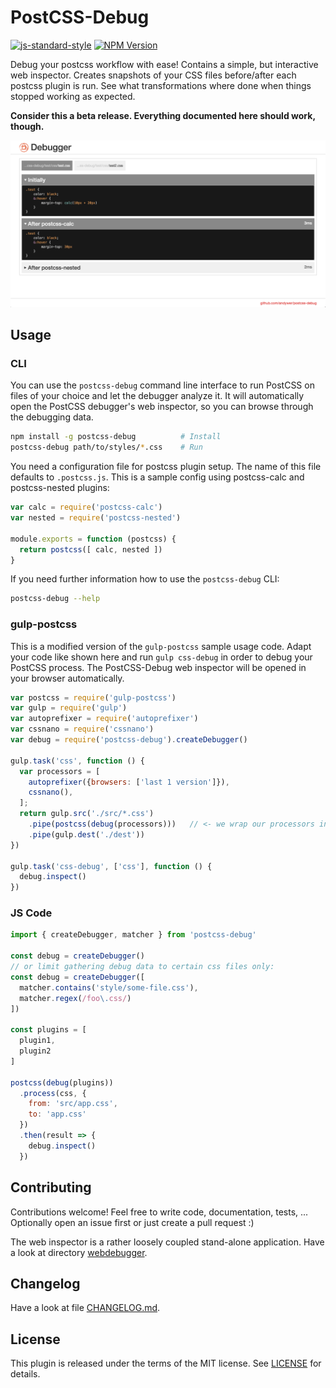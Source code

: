 # PostCSS-Debug

[![js-standard-style](https://img.shields.io/badge/code%20style-standard-brightgreen.svg)](http://standardjs.com/)
[![NPM Version](https://img.shields.io/npm/v/postcss-debug.svg)](https://www.npmjs.com/package/postcss-debug)

Debug your postcss workflow with ease! Contains a simple, but interactive web
inspector. Creates snapshots of your CSS files before/after each postcss plugin is run.
See what transformations where done when things stopped working as expected.

**Consider this a beta release. Everything documented here should work, though.**

![Inspector screenshot](/doc/inspector-screenshot.png?raw=true)


## Usage

### CLI

You can use the `postcss-debug` command line interface to run PostCSS on files
of your choice and let the debugger analyze it. It will automatically open the
PostCSS debugger's web inspector, so you can browse through the debugging data.

```sh
npm install -g postcss-debug          # Install
postcss-debug path/to/styles/*.css    # Run
```

You need a configuration file for postcss plugin setup. The name of this file
defaults to `.postcss.js`. This is a sample config using postcss-calc and
postcss-nested plugins:

```js
var calc = require('postcss-calc')
var nested = require('postcss-nested')

module.exports = function (postcss) {
  return postcss([ calc, nested ])
}
```

If you need further information how to use the `postcss-debug` CLI:

```sh
postcss-debug --help
```

### gulp-postcss

This is a modified version of the `gulp-postcss` sample usage code. Adapt your
code like shown here and run `gulp css-debug` in order to debug your PostCSS
process. The PostCSS-Debug web inspector will be opened in your browser automatically.

```js
var postcss = require('gulp-postcss')
var gulp = require('gulp')
var autoprefixer = require('autoprefixer')
var cssnano = require('cssnano')
var debug = require('postcss-debug').createDebugger()

gulp.task('css', function () {
  var processors = [
    autoprefixer({browsers: ['last 1 version']}),
    cssnano(),
  ];
  return gulp.src('./src/*.css')
    .pipe(postcss(debug(processors)))   // <- we wrap our processors in the debugger
    .pipe(gulp.dest('./dest'))
})

gulp.task('css-debug', ['css'], function () {
  debug.inspect()
})
```


### JS Code

```js
import { createDebugger, matcher } from 'postcss-debug'

const debug = createDebugger()
// or limit gathering debug data to certain css files only:
const debug = createDebugger([
  matcher.contains('style/some-file.css'),
  matcher.regex(/foo\.css/)
])

const plugins = [
  plugin1,
  plugin2
]

postcss(debug(plugins))
  .process(css, {
    from: 'src/app.css',
    to: 'app.css'
  })
  .then(result => {
    debug.inspect()
  })
```


## Contributing

Contributions welcome! Feel free to write code, documentation, tests, ...
Optionally open an issue first or just create a pull request :)

The web inspector is a rather loosely coupled stand-alone application. Have a
look at directory [webdebugger](https://github.com/andywer/postcss-debug/tree/master/webdebugger).


## Changelog

Have a look at file
[CHANGELOG.md](https://github.com/andywer/postcss-debug/blob/master/CHANGELOG.md).


## License

This plugin is released under the terms of the MIT license. See [LICENSE](https://github.com/andywer/postcss-debug/blob/master/LICENSE) for details.
